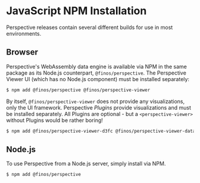 # JavaScript NPM Installation

Perspective releases contain several different builds for use in most
environments.

## Browser

Perspective's WebAssembly data engine is available via NPM in the same package
as its Node.js counterpart, `@finos/perspective`. The Perspective Viewer UI
(which has no Node.js component) must be installed separately:

```bash
$ npm add @finos/perspective @finos/perspective-viewer
```

By itself, `@finos/perspective-viewer` does not provide any visualizations, only
the UI framework. Perspective _Plugins_ provide visualizations and must be
installed separately. All Plugins are optional - but a `<perspective-viewer>`
without Plugins would be rather boring!

```bash
$ npm add @finos/perspective-viewer-d3fc @finos/perspective-viewer-datagrid @finos/perspective-viewer-openlayers
```

## Node.js

To use Perspective from a Node.js server, simply install via NPM.

```bash
$ npm add @finos/perspective
```
